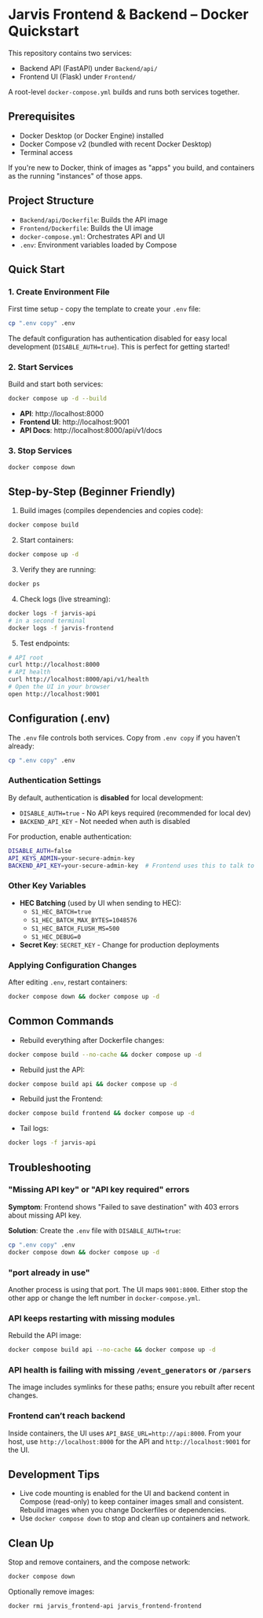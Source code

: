 # Jarvis Frontend & Backend – Docker Quickstart

This repository contains two services:
- Backend API (FastAPI) under `Backend/api/`
- Frontend UI (Flask) under `Frontend/`

A root-level `docker-compose.yml` builds and runs both services together.

## Prerequisites
- Docker Desktop (or Docker Engine) installed
- Docker Compose v2 (bundled with recent Docker Desktop)
- Terminal access

If you're new to Docker, think of images as "apps" you build, and containers as the running "instances" of those apps.

## Project Structure
- `Backend/api/Dockerfile`: Builds the API image
- `Frontend/Dockerfile`: Builds the UI image
- `docker-compose.yml`: Orchestrates API and UI
- `.env`: Environment variables loaded by Compose

## Quick Start

### 1. Create Environment File
First time setup - copy the template to create your `.env` file:
```bash
cp ".env copy" .env
```

The default configuration has authentication disabled for easy local development (`DISABLE_AUTH=true`). This is perfect for getting started!

### 2. Start Services
Build and start both services:
```bash
docker compose up -d --build
```
- **API**: http://localhost:8000
- **Frontend UI**: http://localhost:9001
- **API Docs**: http://localhost:8000/api/v1/docs

### 3. Stop Services
```bash
docker compose down
```

## Step-by-Step (Beginner Friendly)
1. Build images (compiles dependencies and copies code):
```bash
docker compose build
```
2. Start containers:
```bash
docker compose up -d
```
3. Verify they are running:
```bash
docker ps
```
4. Check logs (live streaming):
```bash
docker logs -f jarvis-api
# in a second terminal
docker logs -f jarvis-frontend
```
5. Test endpoints:
```bash
# API root
curl http://localhost:8000
# API health
curl http://localhost:8000/api/v1/health
# Open the UI in your browser
open http://localhost:9001
```

## Configuration (.env)

The `.env` file controls both services. Copy from `.env copy` if you haven't already:
```bash
cp ".env copy" .env
```

### Authentication Settings
By default, authentication is **disabled** for local development:
- `DISABLE_AUTH=true` - No API keys required (recommended for local dev)
- `BACKEND_API_KEY` - Not needed when auth is disabled

For production, enable authentication:
```bash
DISABLE_AUTH=false
API_KEYS_ADMIN=your-secure-admin-key
BACKEND_API_KEY=your-secure-admin-key  # Frontend uses this to talk to backend
```

### Other Key Variables
- **HEC Batching** (used by UI when sending to HEC):
  - `S1_HEC_BATCH=true`
  - `S1_HEC_BATCH_MAX_BYTES=1048576`
  - `S1_HEC_BATCH_FLUSH_MS=500`
  - `S1_HEC_DEBUG=0`
- **Secret Key**: `SECRET_KEY` - Change for production deployments

### Applying Configuration Changes
After editing `.env`, restart containers:
```bash
docker compose down && docker compose up -d
```

## Common Commands
- Rebuild everything after Dockerfile changes:
```bash
docker compose build --no-cache && docker compose up -d
```
- Rebuild just the API:
```bash
docker compose build api && docker compose up -d
```
- Rebuild just the Frontend:
```bash
docker compose build frontend && docker compose up -d
```
- Tail logs:
```bash
docker logs -f jarvis-api
```

## Troubleshooting
### "Missing API key" or "API key required" errors
**Symptom**: Frontend shows "Failed to save destination" with 403 errors about missing API key.

**Solution**: Create the `.env` file with `DISABLE_AUTH=true`:
```bash
cp ".env copy" .env
docker compose down && docker compose up -d
```

### "port already in use"
Another process is using that port. The UI maps `9001:8000`. Either stop the other app or change the left number in `docker-compose.yml`.

### API keeps restarting with missing modules
Rebuild the API image: 
```bash
docker compose build api --no-cache && docker compose up -d
```

### API health is failing with missing `/event_generators` or `/parsers`
The image includes symlinks for these paths; ensure you rebuilt after recent changes.

### Frontend can’t reach backend
Inside containers, the UI uses `API_BASE_URL=http://api:8000`. From your host, use `http://localhost:8000` for the API and `http://localhost:9001` for the UI.

## Development Tips
- Live code mounting is enabled for the UI and backend content in Compose (read-only) to keep container images small and consistent. Rebuild images when you change Dockerfiles or dependencies.
- Use `docker compose down` to stop and clean up containers and network.

## Clean Up
Stop and remove containers, and the compose network:
```bash
docker compose down
```
Optionally remove images:
```bash
docker rmi jarvis_frontend-api jarvis_frontend-frontend
```
